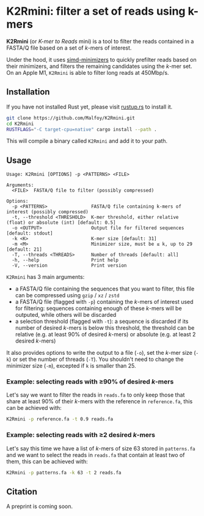 # K2Rmini: filter a set of reads using k-mers

**K2Rmini** (or *K-mer to Reads* mini) is a tool to filter the reads contained in a FASTA/Q file based on a set of *k*-mers of interest.

Under the hood, it uses [simd-minimizers](https://github.com/rust-seq/simd-minimizers) to quickly prefilter reads based on their minimizers, and filters the remaining candidates using the *k*-mer set. On an Apple M1, `K2Rmini` is able to filter long reads at 450Mbp/s.

## Installation

If you have not installed Rust yet, please visit [rustup.rs](https://rustup.rs/) to install it.

```sh
git clone https://github.com/Malfoy/K2Rmini.git
cd K2Rmini
RUSTFLAGS="-C target-cpu=native" cargo install --path .
```

This will compile a binary called `K2Rmini` and add it to your path.

## Usage

```
Usage: K2Rmini [OPTIONS] -p <PATTERNS> <FILE>

Arguments:
  <FILE>  FASTA/Q file to filter (possibly compressed)

Options:
  -p <PATTERNS>                FASTA/Q file containing k-mers of interest (possibly compressed)
  -t, --threshold <THRESHOLD>  K-mer threshold, either relative (float) or absolute (int) [default: 0.5]
  -o <OUTPUT>                  Output file for filtered sequences [default: stdout]
  -k <K>                       K-mer size [default: 31]
  -m <M>                       Minimizer size, must be ≤ k, up to 29 [default: 21]
  -T, --threads <THREADS>      Number of threads [default: all]
  -h, --help                   Print help
  -V, --version                Print version
```

`K2Rmini` has 3 main arguments:
- a FASTA/Q file containing the sequences that you want to filter, this file can be compressed using `gzip` / `xz` / `zstd`
- a FASTA/Q file (flagged with `-p`) containing the *k*-mers of interest used for filtering: sequences containing enough of these *k*-mers will be outputed, while others will be discarded
- a selection threshold (flagged with `-t`): a sequence is discarded if its number of desired *k*-mers is below this threshold, the threshold can be relative (e.g. at least 90% of desired *k*-mers) or absolute (e.g. at least 2 desired *k*-mers)

It also provides options to write the output to a file (`-o`), set the *k*-mer size (`-k`) or set the number of threads (`-T`).
You shouldn't need to change the minimizer size (`-m`), excepted if `k` is smaller than 25.

### Example: selecting reads with ≥90% of desired *k*-mers

Let's say we want to filter the reads in `reads.fa` to only keep those that share at least 90% of their *k*-mers with the reference in `reference.fa`, this can be achieved with:
```sh
K2Rmini -p reference.fa -t 0.9 reads.fa
```

### Example: selecting reads with ≥2 desired *k*-mers

Let's say this time we have a list of *k*-mers of size 63 stored in `patterns.fa` and we want to select the reads in `reads.fa` that contain at least two of them, this can be achieved with:
```sh
K2Rmini -p patterns.fa -k 63 -t 2 reads.fa
```

## Citation

A preprint is coming soon.
